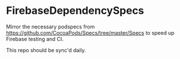 # FirebaseDependencySpecs

Mirror the necessary podspecs from https://github.com/CocoaPods/Specs/tree/master/Specs to speed
up Firebase testing and CI.

This repo should be sync'd daily. 

